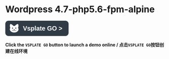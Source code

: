 # Wordpress 4.7-php5.6-fpm-alpine

<a href="https://www.vsplate.com/?docker-compose=https://github.com/vsplate/dcenvs/wordpress/4.7-php5.6-fpm-alpine"><img alt="VSPLATE GO" src="https://raw.githubusercontent.com/vsplate/images/master/vsgo_btn.png" width="200px"></a>

**Click the `VSPLATE GO` button to launch a demo online / 点击`VSPLATE GO`按钮创建在线环境**